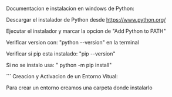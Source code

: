 Documentacion e instalacion en windows de Python:

Descargar el instalador de Python desde https://www.python.org/

Ejecutar el instalador y marcar la opcion de "Add Python to PATH"

Verificar version con: "python --version" en la terminal

Verificar si pip esta instalado: "pip --version"

Si no se instalo usa: " python -m pip install"

´´´
Creacion y Activacion de un Entorno Vitual:

Para crear un entorno creamos una carpeta donde instalarlo

